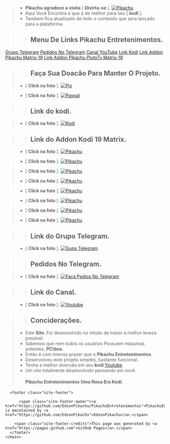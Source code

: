 <html lang="en-US">
  <blockquote>
    <ul>
      <li><strong>Pikachu agradece a visita</strong> [ <strong>Divirta-se</strong> ].
 <a href="https://edsonpikachu.github.io/PikachuEntretenimentos/"><img src="https://i.imgur.com/WQNErVg.jpg" alt="Pikachu" /></a></li>
      <li>Aqui Você Encontra o que à de melhor para seu [ <strong>kodi</strong> ].</li>
      <li>Tambem fica atualizado de todo o conteúdo que sera lançado para a plataforma.</li>
    </ul>
  </blockquote>

  <blockquote>
    <blockquote>
      <h2 id="menu-de-links-pikachu-entretenimentos"><strong>Menu De Links Pikachu Entretenimentos</strong>.</h2>
    </blockquote>
  </blockquote>

  <p><a href="https://t.me/+iD_hiIBwrVE3YmUx">Grupo Telegram</a>
<a href="https://t.me/addonpikachu">Pedidos No Telegram</a>
<a href="https://bit.ly/pikatube">Canal YouTube</a>
<a href="https://kodi.tv/">Link Kodi</a>
<a href="https://bit.ly/pikachumatrix19">Link Addon Pikachu Matrix-19</a>
<a href="https://t.me/c/1631928826/509">Link Addon Pikachu PlutoTv Matrix-19</a></p>

  <blockquote>
    <blockquote>
      <h2 id="faça-sua-doacão-para-manter-o-projeto"><strong>Faça Sua Doacão Para Manter O Projeto</strong>.</h2>
    </blockquote>
  </blockquote>

  <blockquote>
    <ul>
      <li>[ <strong>Click na foto</strong> ].
 <a href="https://t.me/c/1631928826/294"><img src="https://bit.ly/pikachupixdoacao" alt="Pix" /></a></li>
    </ul>
  </blockquote>

  <blockquote>
    <ul>
      <li>[ <strong>Click na foto</strong> ].
 <a href="https://www.paypal.com/donate/?hosted_button_id=VHL3SJP5DYFAE"><img src="https://bit.ly/pikachupaypaldoar" alt="Paypal" /></a></li>
    </ul>
  </blockquote>

  <blockquote>
    <blockquote>
      <h2 id="link-do-kodi"><strong>Link do kodi</strong>.</h2>
    </blockquote>
  </blockquote>

  <blockquote>
    <ul>
      <li>[ <strong>Click na foto</strong> ].
 <a href="https://kodi.tv/"><img src="https://bit.ly/pikachukodimatrix" alt="Kodi" /></a></li>
    </ul>
  </blockquote>

  <blockquote>
    <blockquote>
      <h2 id="link-do-addon-kodi-19-matrix"><strong>Link do Addon Kodi 19 Matrix</strong>.</h2>
    </blockquote>
  </blockquote>

  <blockquote>
    <ul>
      <li>[ <strong>Click na foto</strong> ].
 <a href="https://bit.ly/pikachumatrix19"><img src="https://bit.ly/pikachusitemenu" alt="Pikachu" /></a></li>
    </ul>
  </blockquote>

  <blockquote>
    <ul>
      <li>[ <strong>Click na foto</strong> ].
 <a href="https://bit.ly/pikachumatrix19"><img src="https://bit.ly/pikachusitetv01" alt="Pikachu" /></a></li>
    </ul>
  </blockquote>

  <blockquote>
    <ul>
      <li>[ <strong>Click na foto</strong> ].
 <a href="https://bit.ly/pikachumatrix19"><img src="https://bit.ly/pikachusitetv02" alt="Pikachu" /></a></li>
    </ul>
  </blockquote>

  <blockquote>
    <ul>
      <li>[ <strong>Click na foto</strong> ].
 <a href="https://bit.ly/pikachumatrix19"><img src="https://bit.ly/pikachusitefilmes01" alt="Pikachu" /></a></li>
    </ul>
  </blockquote>

  <blockquote>
    <ul>
      <li>[ <strong>Click na foto</strong> ].
 <a href="https://bit.ly/pikachumatrix19"><img src="https://bit.ly/pikachusitefilmes02" alt="Pikachu" /></a></li>
    </ul>
  </blockquote>

  <blockquote>
    <ul>
      <li>[ <strong>Click na foto</strong> ].
 <a href="https://bit.ly/pikachumatrix19"><img src="https://bit.ly/pikachusiteserie01" alt="Pikachu" /></a></li>
    </ul>
  </blockquote>

  <blockquote>
    <ul>
      <li>[ <strong>Click na foto</strong> ].
 <a href="https://bit.ly/pikachumatrix19"><img src="https://bit.ly/pikachusiteserie02" alt="Pikachu" /></a></li>
    </ul>
  </blockquote>

  <blockquote>
    <ul>
      <li>[ <strong>Click na foto</strong> ].
 <a href="https://bit.ly/pikachumatrix19"><img src="https://bit.ly/pikachusitemenu" alt="Pikachu" /></a></li>
    </ul>
  </blockquote>

  <blockquote>
    <blockquote>
      <h2 id="link-do-grupo-telegram"><strong>Link do Grupo Telegram</strong>.</h2>
    </blockquote>
  </blockquote>

  <blockquote>
    <ul>
      <li>[ <strong>Click na foto</strong> ].
 <a href="https://t.me/+iD_hiIBwrVE3YmUx"><img src="https://bit.ly/pikachugrupotele" alt="Gupo Telegram" /></a></li>
    </ul>
  </blockquote>

  <blockquote>
    <blockquote>
      <h2 id="pedidos-no-telegram"><strong>Pedidos No Telegram</strong>.</h2>
    </blockquote>
  </blockquote>

  <blockquote>
    <ul>
      <li>[ <strong>Click na foto</strong> ].
 <a href="https://t.me/addonpikachu"><img src="https://bit.ly/pikachupedidostele" alt="Faça Pedios No Telegram" /></a></li>
    </ul>
  </blockquote>

  <blockquote>
    <blockquote>
      <h2 id="link-do-canal"><strong>Link do Canal</strong>.</h2>
    </blockquote>
  </blockquote>

  <blockquote>
    <ul>
      <li>[ <strong>Click na foto</strong> ].
 <a href="https://bit.ly/pikatube"><img src="https://www.themoviedb.org/t/p/original/gpWAdT0RiWfFc7g739BOv7AxcGK.jpg" alt="Youtube" /></a></li>
    </ul>
  </blockquote>

  <blockquote>
    <blockquote>
      <h2 id="conciderações"><strong>Conciderações</strong>.</h2>
    </blockquote>
  </blockquote>

  <blockquote>
    <ul>
      <li>Este <strong>Site</strong>. Foi desenvolvido no intuito de trazer a melhor leveza possível.</li>
      <li>Sabemos que nem todos os usuários Possuem máquinas potentes, <strong>PC\box</strong>.</li>
      <li>Então é com imenso prazer que o <strong>Pikachu Entretenimentos</strong>.</li>
      <li>Desenvolveu este projeto simples, bastante funcional.</li>
      <li>Tenha a melhor diversão em seu <strong>kodi</strong>.<a href="https://bit.ly/pikatube">Youtube</a>.</li>
      <li>Um site totalmente desenvolvido pensando em você.
        <h4 id="pikachu-entretenimentos-uma-nova-era-kodi"><strong>Pikachu Entretenimentos</strong> Uma Nova Era <strong>Kodi</strong>.</h4>
      </li>
    </ul>
  </blockquote>

</blockquote>


      <footer class="site-footer">
        
          <span class="site-footer-owner"><a href="https://github.com/EdsonPikachu/PikachuEntretenimentos">PikachuEntretenimentos</a> is maintained by <a href="https://github.com/EdsonPikachu">EdsonPikachu</a>.</span>
        
        <span class="site-footer-credits">This page was generated by <a href="https://pages.github.com">GitHub Pages</a>.</span>
      </footer>
    </main>
  </body>
  <script id="_waua0p">var _wau = _wau || []; _wau.push(["colored", "c86jryqsz9", "a0p", "ffc20e000000"]);</script><script async src="//waust.at/co.js"></script>
</html>
